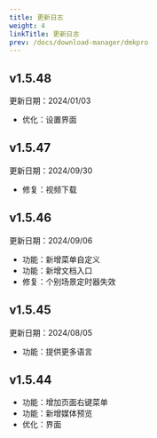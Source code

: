 ```yaml
---
title: 更新日志
weight: 4
linkTitle: 更新日志
prev: /docs/download-manager/dmkpro
---
```


## v1.5.48

更新日期：2024/01/03

- 优化：设置界面

## v1.5.47

更新日期：2024/09/30

- 修复：视频下载

## v1.5.46

更新日期：2024/09/06

- 功能：新增菜单自定义
- 功能：新增文档入口
- 修复：个别场景定时器失效

## v1.5.45

更新日期：2024/08/05

- 功能：提供更多语言

## v1.5.44

- 功能：增加页面右键菜单
- 功能：新增媒体预览
- 优化：界面
